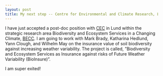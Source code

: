 ```yaml
---
layout: post
title: My next step -- Centre for Environmental and Climate Research, Lund University
---
```


I have just accepted a post-doc position with [CEC](https://www.cec.lu.se/about-cec) in Lund within the strategic research area Biodiversity and Ecosystem Services in a Changing Climate, [BECC](http://www.becc.lu.se). I am going to work with Mark Brady, Katharina Hedlund, Yann Clough, and Wilhelm May on the insurance value of soil biodiversity against increasing weather variability. The project is called, ”Biodiversity and Ecosystem Services as Insurance against risks of Future Weather Variability (BioInsure)”.

I am super exited!
